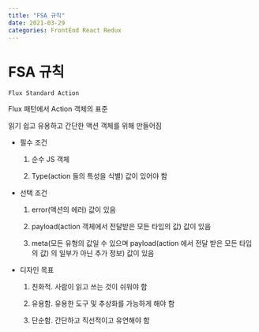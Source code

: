 ```yaml
---
title: "FSA 규칙"
date: 2021-03-29
categories: FrontEnd React Redux
---
```


# FSA 규칙

    Flux Standard Action

Flux 패턴에서 Action 객체의 표준

읽기 쉽고 유용하고 간단한 액션 객체를 위해 만들어짐

- 필수 조건

  1. 순수 JS 객체

  2. Type(action 들의 특성을 식별) 값이 있어야 함

- 선택 조건

  1. error(액션의 에러) 값이 있음

  2. payload(action 객체에서 전달받은 모든 타입의 값) 값이 있음

  3. meta(모든 유형의 값일 수 있으며 payload(action 에서 전달 받은 모든 타입의 값) 의 일부가 아닌 추가 정보) 값이 있음

- 디자인 목표

  1. 친화적. 사람이 읽고 쓰는 것이 쉬워야 함

  2. 유용함. 유용한 도구 및 추상화를 가능하게 해야 함

  3. 단순함. 간단하고 직선적이고 유연해야 함
